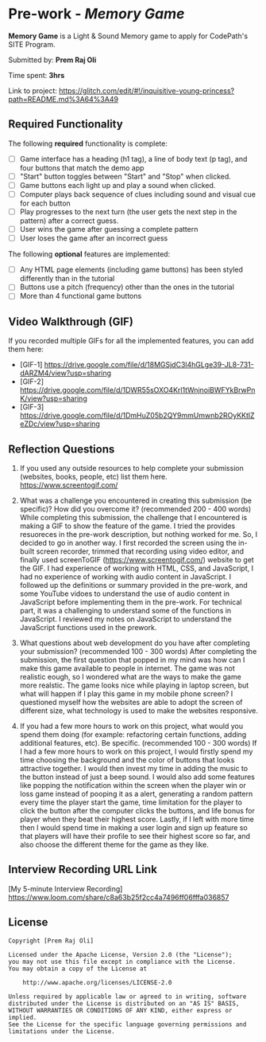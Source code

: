 # Pre-work - *Memory Game*

**Memory Game** is a Light & Sound Memory game to apply for CodePath's SITE Program. 

Submitted by: **Prem Raj Oli**

Time spent: **3hrs**

Link to project: https://glitch.com/edit/#!/inquisitive-young-princess?path=README.md%3A64%3A49

## Required Functionality

The following **required** functionality is complete:

* [ ] Game interface has a heading (h1 tag), a line of body text (p tag), and four buttons that match the demo app
* [ ] "Start" button toggles between "Start" and "Stop" when clicked. 
* [ ] Game buttons each light up and play a sound when clicked. 
* [ ] Computer plays back sequence of clues including sound and visual cue for each button
* [ ] Play progresses to the next turn (the user gets the next step in the pattern) after a correct guess. 
* [ ] User wins the game after guessing a complete pattern
* [ ] User loses the game after an incorrect guess

The following **optional** features are implemented:

* [ ] Any HTML page elements (including game buttons) has been styled differently than in the tutorial
* [ ] Buttons use a pitch (frequency) other than the ones in the tutorial
* [ ] More than 4 functional game buttons

## Video Walkthrough (GIF)

If you recorded multiple GIFs for all the implemented features, you can add them here:
* [GIF-1] https://drive.google.com/file/d/18MGSjdC3l4hGLge39-JL8-731-dARZM4/view?usp=sharing
* [GIF-2] https://drive.google.com/file/d/1DWR55sOXO4Krl1tWnjnoiBWFYkBrwPnK/view?usp=sharing
* [GIF-3] https://drive.google.com/file/d/1DmHuZ05b2QY9mmUmwnb2ROyKKtlZeZDc/view?usp=sharing

## Reflection Questions
1. If you used any outside resources to help complete your submission (websites, books, people, etc) list them here. 
https://www.screentogif.com/

2. What was a challenge you encountered in creating this submission (be specific)? How did you overcome it? (recommended 200 - 400 words) 
While completing this submission, the challenge that I encountered is making a GIF to show the feature of the game. I tried the provides resuoreces in the pre-work description, but nothing worked for me. So, I decided to go in another way. I first recorded the screen using the in-built screen recorder, trimmed that recording using video editor, and finally used screenToGIF (https://www.screentogif.com/) website to get the GIF. I had experience of working with HTML, CSS, and JavaScript, I had no experience of working with audio content in JavaScript. I followed up the definitions or summary provided in the pre-work, and some YouTube vidoes to understand the use of audio content in JavaScript before implementing them in the pre-work. For technical part, it was a challenging to understand some of the functions in JavaScript. I reviewed my notes on JavaScript to understand the JavaScript functions used in the prework.

3. What questions about web development do you have after completing your submission? (recommended 100 - 300 words) 
After completing the submission, the first question that popped in my mind was how can I make this game available to people in internet. The game was not realistic eough, so I wondered what are the ways to make the game more realstic. The game looks nice while playing in laptop screen, but what will happen if I play this game in my mobile phone screen? I questioned myself how the websites are able to adopt the screen of different size, what technology is used to make the websites responsive.  

4. If you had a few more hours to work on this project, what would you spend them doing (for example: refactoring certain functions, adding additional features, etc). Be specific. (recommended 100 - 300 words) 
If I had a few more hours to work on this project, I would firstly spend my time choosing the background and the color of buttons that looks attractive together. I would then invest my time in adding the music to the button instead of just a beep sound. I would also add some features like popping the notification within the screen when the player win or loss game instead of pooping it as a alert, generating a random pattern every time the player start the game, time limitation for the player to click the button after the computer clicks the buttons, and life bonus for player when they beat their highest score. Lastly, if I left with more time then I would spend time in making a user login and sign up feature so that players will have their profile to see their highest score so far, and also choose the different theme for the game as they like.



## Interview Recording URL Link

[My 5-minute Interview Recording]
https://www.loom.com/share/c8a63b25f2cc4a7496ff06fffa036857


## License

    Copyright [Prem Raj Oli]

    Licensed under the Apache License, Version 2.0 (the "License");
    you may not use this file except in compliance with the License.
    You may obtain a copy of the License at

        http://www.apache.org/licenses/LICENSE-2.0

    Unless required by applicable law or agreed to in writing, software
    distributed under the License is distributed on an "AS IS" BASIS,
    WITHOUT WARRANTIES OR CONDITIONS OF ANY KIND, either express or implied.
    See the License for the specific language governing permissions and
    limitations under the License.

